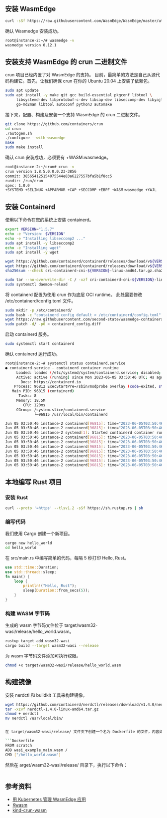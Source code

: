 ## 安装 WasmEdge

```bash
curl -sSf https://raw.githubusercontent.com/WasmEdge/WasmEdge/master/utils/install.sh | bash
```

确认 Wasmedge 安装成功。

```bash
root@instance-2:~/# wasmedge -v
wasmedge version 0.12.1
```
## 安装支持 WasmEdge 的 crun 二进制文件

crun 项目已经内置了对 WasmEdge 的支持。 目前，最简单的方法是自己从源代码构建它。首先，让我们确保 crun 在你的 Ubuntu 20.04 上安装了依赖包。 

```bash
sudo apt update
sudo apt install -y make git gcc build-essential pkgconf libtool \
     libsystemd-dev libprotobuf-c-dev libcap-dev libseccomp-dev libyajl-dev \
     go-md2man libtool autoconf python3 automake
```

接下来，配置、构建及安装一个支持 WasmEdge 的 crun 二进制文件。

```bash
git clone https://github.com/containers/crun
cd crun
./autogen.sh
./configure --with-wasmedge
make
sudo make install
```

确认 crun 安装成功，必须要有 +WASM:wasmedge。

```bash
root@instance-2:~/crun# crun -v
crun version 1.8.5.0.0.0.23-3856
commit: 385654125154075544e83a6227557bfa5b1f8cc5
rundir: /run/crun
spec: 1.0.0
+SYSTEMD +SELINUX +APPARMOR +CAP +SECCOMP +EBPF +WASM:wasmedge +YAJL
```

## 安装 Containerd

使用以下命令在您的系统上安装 containerd。

```bash
export VERSION="1.5.7"
echo -e "Version: $VERSION"
echo -e "Installing libseccomp2 ..."
sudo apt install -y libseccomp2
echo -e "Installing wget"
sudo apt install -y wget

wget https://github.com/containerd/containerd/releases/download/v${VERSION}/cri-containerd-cni-${VERSION}-linux-amd64.tar.gz
wget https://github.com/containerd/containerd/releases/download/v${VERSION}/cri-containerd-cni-${VERSION}-linux-amd64.tar.gz.sha256sum
sha256sum --check cri-containerd-cni-${VERSION}-linux-amd64.tar.gz.sha256sum

sudo tar --no-overwrite-dir -C / -xzf cri-containerd-cni-${VERSION}-linux-amd64.tar.gz
sudo systemctl daemon-reload
```

将 containerd 配置为使用 crun 作为底层 OCI runtime。 此处需要修改 /etc/containerd/config.toml 文件。

```bash
sudo mkdir -p /etc/containerd/
sudo bash -c "containerd config default > /etc/containerd/config.toml"
wget https://raw.githubusercontent.com/second-state/wasmedge-containers-examples/main/containerd/containerd_config.diff
sudo patch -d/ -p0 < containerd_config.diff
```

启动 containerd 服务。

```bash
sudo systemctl start containerd
```

确认 containerd 运行成功。

```bash
root@instance-2:~# systemctl status containerd.service
● containerd.service - containerd container runtime
     Loaded: loaded (/etc/systemd/system/containerd.service; disabled; vendor preset: enabled)
     Active: active (running) since Mon 2023-06-05 03:50:46 UTC; 4s ago
       Docs: https://containerd.io
    Process: 96812 ExecStartPre=/sbin/modprobe overlay (code=exited, status=0/SUCCESS)
   Main PID: 96815 (containerd)
      Tasks: 8
     Memory: 18.5M
        CPU: 120ms
     CGroup: /system.slice/containerd.service
             └─96815 /usr/local/bin/containerd

Jun 05 03:50:46 instance-2 containerd[96815]: time="2023-06-05T03:50:46.665538548Z" level=info msg=serving... address=/run/containerd/containerd.sock.ttrpc
Jun 05 03:50:46 instance-2 containerd[96815]: time="2023-06-05T03:50:46.665764015Z" level=info msg=serving... address=/run/containerd/containerd.sock
Jun 05 03:50:46 instance-2 systemd[1]: Started containerd container runtime.
Jun 05 03:50:46 instance-2 containerd[96815]: time="2023-06-05T03:50:46.665559121Z" level=info msg="Start subscribing containerd event"
Jun 05 03:50:46 instance-2 containerd[96815]: time="2023-06-05T03:50:46.667714504Z" level=info msg="Start recovering state"
Jun 05 03:50:46 instance-2 containerd[96815]: time="2023-06-05T03:50:46.668015794Z" level=info msg="Start event monitor"
Jun 05 03:50:46 instance-2 containerd[96815]: time="2023-06-05T03:50:46.668280745Z" level=info msg="Start snapshots syncer"
Jun 05 03:50:46 instance-2 containerd[96815]: time="2023-06-05T03:50:46.668440128Z" level=info msg="Start cni network conf syncer"
Jun 05 03:50:46 instance-2 containerd[96815]: time="2023-06-05T03:50:46.668589738Z" level=info msg="Start streaming server"
Jun 05 03:50:46 instance-2 containerd[96815]: time="2023-06-05T03:50:46.669911123Z" level=info msg="containerd successfully booted in 0.059048s"
```

## 本地编写 Rust 项目

### 安装 Rust

```bash
curl --proto '=https' --tlsv1.2 -sSf https://sh.rustup.rs | sh
```

### 编写代码

我们使用 Cargo 创建一个新项目。

```bash
cargo new hello_world
cd hello_world
```

在 src/main.rs 中编写简单的代码，每隔 5 秒打印 Hello, Rust。

```rust
use std::time::Duration;
use std::thread::sleep;
fn main() {
    loop {
        println!("Hello, Rust");
        sleep(Duration::from_secs(5));
    }
}
```

### 构建 WASM 字节码

生成的 wasm 字节码文件位于 target/wasm32-wasi/release/hello_world.wasm。

```bash
rustup target add wasm32-wasi
cargo build --target wasm32-wasi --release
```

为 wasm 字节码文件添加可执行权限。

```bash
chmod +x target/wasm32-wasi/release/hello_world.wasm
```

## 构建镜像

安装 nerdctl 和 buildkit 工具来构建镜像。

```bash
wget https://github.com/containerd/nerdctl/releases/download/v1.4.0/nerdctl-1.4.0-linux-amd64.tar.gz
tar -xzvf nerdctl-1.4.0-linux-amd64.tar.gz
chmod + nerdctl
mv nerdctl /usr/local/bin/
```

```bash

在 target/wasm32-wasi/release/ 文件夹下创建一个名为 Dockerfile 的文件，内容如下:

```Dockerfile
FROM scratch
ADD wasi_example_main.wasm /
CMD ["/hello_world.wasm"]
```

然后在 arget/wasm32-wasi/release/ 目录下，执行以下命令：

```bash


```
## 参考资料
- [用 Kubernetes 管理 WasmEdge 应用](https://wasmedge.org/book/zh/kubernetes.html)
- [Kwasm](https://kwasm.sh/quickstart/)
- [kind-crun-wasm](https://github.com/Liquid-Reply/kind-crun-wasm)